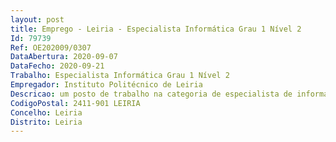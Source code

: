 ```yaml
--- 
layout: post
title: Emprego - Leiria - Especialista Informática Grau 1 Nível 2
Id: 79739
Ref: OE202009/0307
DataAbertura: 2020-09-07
DataFecho: 2020-09-21
Trabalho: Especialista Informática Grau 1 Nível 2
Empregador: Instituto Politécnico de Leiria
Descricao: um posto de trabalho na categoria de especialista de informática, grau 1, nível 2, para a Direção de Serviços Informáticos, com desempenho de funções no âmbito das competências previstas na Portaria nº 358 2002, de 3 de abril, na área de Administração de Redes de Segurança nomeadamente das seguintes funções  •	Suporte a infra estruturas de redes com e sem fios  •	Suporte a infra estruturas de voz e VoIP do projecto VoIP@RCTS  •	Administração da plataforma de Software de Accounting, Billing e QoS Report SABQR •	Definição e implementação de mecanismos de monitorização  •	Segurança e alarmística de sistemas informáticos •	Administração de sistemas de auditoria e segurança Informática  •	Definição de metodologias pró ativas, firewalls, IPS (sistema de prevenção de intrusões), higienização de emails)  •	Planeamento de necessidades e aquisição de hardware, software e equipamento de rede, serviços e contratos (garantia e manutenção ou suporte)  •	Administração e gestão de redes com e sem fios (gestão de endereçamento e ativos de rede  routers, switchs, concentrador de VPN, controlador wireless, servidores RADIUS, pontos de acesso wifi)  •	Administração e gestão de políticas e sistemas de largura de banda (acesso à Internet)  •	Desenvolvimento de plugins para a plataforma VoIP baseada em Asterisk  •	Desenvolvimento de funcionalidades para a plataforma SABQR 
CodigoPostal: 2411-901 LEIRIA
Concelho: Leiria
Distrito: Leiria
--- 
```

